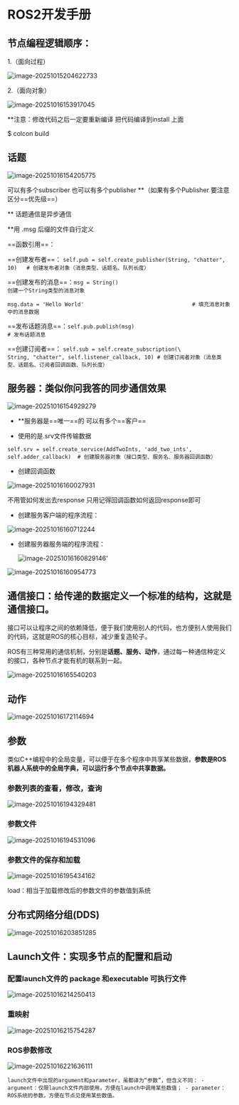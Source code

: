 # ROS2开发手册

## 节点编程逻辑顺序：

1.（面向过程）

![image-20251015204622733](ROS2_WANJU.assets/image-20251015204622733.png)

2.（面向对象） 

![image-20251016153917045](ROS2_WANJU.assets/image-20251016153917045.png)

**注意：修改代码之后一定要重新编译 把代码编译到install 上面

$ colcon build

## 话题

![image-20251016154205775](ROS2_WANJU.assets/image-20251016154205775.png)

可以有多个subscriber 也可以有多个publisher **（如果有多个Publisher 要注意区分==优先级==）

** 话题通信是异步通信

**用 .msg 后缀的文件自行定义

==函数引用==：

==创建发布者==：   `self.pub = self.create_publisher(String, "chatter", 10)   # 创建发布者对象（消息类型、话题名、队列长度）`

==创建发布的消息==：`msg = String()                                            创建一个String类型的消息对象`       

 `msg.data = 'Hello World'                                  # 填充消息对象中的消息数据`

==发布话题消息==：`self.pub.publish(msg)                                   # 发布话题消息`

==创建订阅者==： `self.sub = self.create_subscription(\            String, "chatter", self.listener_callback, 10) # 创建订阅者对象（消息类型、话题名、订阅者回调函数、队列长度）`

## 服务器：类似**你问我答的同步通信**效果

![image-20251016154929279](ROS2_WANJU.assets/image-20251016154929279.png)

- **服务器是==唯一==的 可以有多个==客户==

- 使用的是.srv文件传输数据

`self.srv = self.create_service(AddTwoInts, 'add_two_ints', self.adder_callback)  # 创建服务器对象（接口类型、服务名、服务器回调函数）`

- 创建回调函数

![image-20251016160027931](ROS2_WANJU.assets/image-20251016160027931.png)

不用管如何发出去response 只用记得回调函数如何返回response即可 

- 创建服务客户端的程序流程：

![image-20251016160712244](ROS2_WANJU.assets/image-20251016160712244.png)

- 创建服务器服务端的程序流程：

  ![image-20251016160829146](ROS2_WANJU.assets/image-20251016160829146.png)‘

![image-20251016160954773](ROS2_WANJU.assets/image-20251016160954773.png)

## 通信接口：给传递的数据定义一个标准的结构，这就是通信接口。

接口可以让程序之间的依赖降低，便于我们使用别人的代码，也方便别人使用我们的代码，这就是ROS的核心目标，减少重复造轮子。

ROS有三种常用的通信机制，分别是**话题、服务、动作**，通过每一种通信种定义的接口，各种节点才能有机的联系到一起。

![image-20251016165540203](ROS2_WANJU.assets/image-20251016165540203.png)

## 动作

![image-20251016172114694](ROS2_WANJU.assets/image-20251016172114694.png)

## 参数

类似C++编程中的全局变量，可以便于在多个程序中共享某些数据，**参数是ROS机器人系统中的全局字典，可以运行多个节点中共享数据。**

### 参数列表的查看，修改，查询

![image-20251016194329481](ROS2_WANJU.assets/image-20251016194329481.png)

### 参数文件

![image-20251016194531096](ROS2_WANJU.assets/image-20251016194531096.png)

### 参数文件的保存和加载

![image-20251016195434162](ROS2_WANJU.assets/image-20251016195434162.png)

load：相当于加载修改后的参数文件的参数值到系统

## 分布式网络分组(DDS)

![image-20251016203851285](ROS2_WANJU.assets/image-20251016203851285.png)

## Launch文件：实现多节点的配置和启动

### 配置launch文件的 package 和executable 可执行文件

![image-20251016214250413](ROS2_WANJU.assets/image-20251016214250413.png)

### 重映射

![image-20251016215754287](ROS2_WANJU.assets/image-20251016215754287.png)

### ROS参数修改

![image-20251016221636111](ROS2_WANJU.assets/image-20251016221636111.png)

`launch文件中出现的argument和parameter，虽都译为“参数”，但含义不同： - argument：仅限launch文件内部使用，方便在launch中调用某些数值； - parameter：ROS系统的参数，方便在节点见使用某些数值。`

## 